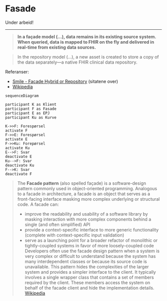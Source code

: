 # Fasade

Under arbeid!

----

>**In a façade model (...), data remains in its existing source system. When queried, data is mapped to FHIR on the fly and delivered in real-time from existing data sources.**
 
>In the repository model (...), a new asset is created to store a copy of the data separately—a native FHIR clinical data repository. 

Referanser:
- [Smile - Facade Hybrid or Repository](../reference/Smile%20-%20Facade%20Hybrid%20or%20Repository.md) (sitatene over)
- [Wikipedia](https://en.wikipedia.org/wiki/Facade%20pattern)

```mermaid
sequenceDiagram 

participant K as Klient
participant F as Fasade
participant E as EPJ
participant Ku as Kurve

K->>F: Forespørsel
activate F
F->>E: Forespørsel
activate E
F->>Ku: Forepørsel
activate Ku
E-->F: Svar
deactivate E
Ku-->F: Svar
deactivate Ku
F-->K: Svar
deactivate F
```

>The **Facade pattern** (also spelled façade) is a  software-design pattern commonly used in object-oriented programming. Analogous to a facade in architecture, a facade is an object that serves as a front-facing interface masking more complex underlying or structural code. A facade can:
>- improve the readability and usability of a software library by masking interaction with more complex components behind a single (and often simplified) API
>- provide a context-specific interface to more generic functionality (complete with context-specific input validation)
>- serve as a launching point for a broader refactor of monolithic or tightly-coupled systems in favor of more loosely-coupled code 
>Developers often use the facade design pattern when a system is very complex or difficult to understand because the system has many interdependent classes or because its source code is unavailable. This pattern hides the complexities of the larger system and provides a simpler interface to the client. It typically involves a single wrapper class that contains a set of members required by the client. These members access the system on behalf of the facade client and hide the implementation details.
>[Wikipedia](https://en.wikipedia.org/wiki/Facade%20pattern)
